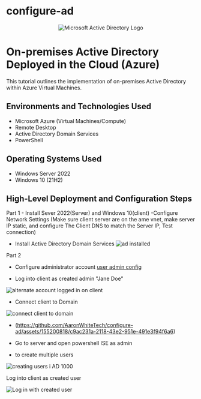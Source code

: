 # configure-ad

<p align="center">
<img src="https://i.imgur.com/pU5A58S.png" alt="Microsoft Active Directory Logo"/>
</p>

<h1>On-premises Active Directory Deployed in the Cloud (Azure)</h1>
This tutorial outlines the implementation of on-premises Active Directory within Azure Virtual Machines.<br />


<h2>Environments and Technologies Used</h2>

- Microsoft Azure (Virtual Machines/Compute)
- Remote Desktop
- Active Directory Domain Services
- PowerShell

<h2>Operating Systems Used </h2>

- Windows Server 2022
- Windows 10 (21H2)

<h2>High-Level Deployment and Configuration Steps</h2>
Part 1
- Install Sever 2022(Server) and Windows 10(client)
-Configure Network Settings (Make sure client server are on the ame vnet, make server IP static, and configure The Client DNS to match the Server IP, Test connection)




- Install Active Directory Domain Services
![ad installed](https://github.com/AaronWhiteTech/configure-ad/assets/155200818/792b8791-f1c7-455d-991f-c64c35429ace)






Part 2
- Configure administrator account
[user admin config](https://github.com/AaronWhiteTech/configure-ad/assets/155200818/e9d44fcf-dc04-4009-a94d-bbd14d3262bd)



- Log into client as created admin "Jane Doe"




![alternate account logged in on client](https://github.com/AaronWhiteTech/configure-ad/assets/155200818/bdd2d59a-78b3-45fe-9c30-86d48ed465e8)




- Connect client to Domain

![connect client to domain](https://github.com/AaronWhiteTech/configure-ad/assets/155200818/0c46cc4f-deaa-4b9a-9503-6f05232bec5f)



- (https://github.com/AaronWhiteTech/configure-ad/assets/155200818/c9ac231a-2118-43e2-951e-491e3f94f6a6)




-  Go to server and open powershell ISE as admin
-   to create multiple users



![creating users i AD 1000](https://github.com/AaronWhiteTech/configure-ad/assets/155200818/e0275595-1580-43a7-a3b3-e835c730754f)






   Log into client as created user




   ![Log in with created user ](https://github.com/AaronWhiteTech/configure-ad/assets/155200818/1ea0e335-a9bb-4195-a47a-1cdfbfc50fd0)





